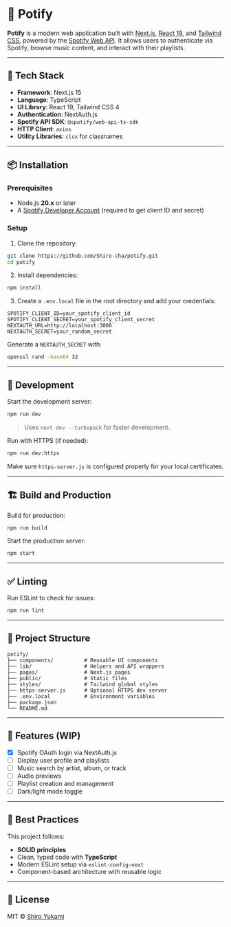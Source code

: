 # 🎵 Potify

**Potify** is a modern web application built with [Next.js](https://nextjs.org/), [React 19](https://react.dev/), and [Tailwind CSS](https://tailwindcss.com/), powered by the [Spotify Web API](https://developer.spotify.com/documentation/web-api/). It allows users to authenticate via Spotify, browse music content, and interact with their playlists.

---

## 🚀 Tech Stack

- **Framework**: Next.js 15
- **Language**: TypeScript
- **UI Library**: React 19, Tailwind CSS 4
- **Authentication**: NextAuth.js
- **Spotify API SDK**: `@spotify/web-api-ts-sdk`
- **HTTP Client**: `axios`
- **Utility Libraries**: `clsx` for classnames

---

## 📦 Installation

### Prerequisites

- Node.js **20.x** or later
- A [Spotify Developer Account](https://developer.spotify.com/dashboard/applications) (required to get client ID and secret)

### Setup

1. Clone the repository:

```bash
git clone https://github.com/Shiro-cha/potify.git
cd potify
```

2. Install dependencies:

```bash
npm install
```

3. Create a `.env.local` file in the root directory and add your credentials:

```env
SPOTIFY_CLIENT_ID=your_spotify_client_id
SPOTIFY_CLIENT_SECRET=your_spotify_client_secret
NEXTAUTH_URL=http://localhost:3000
NEXTAUTH_SECRET=your_random_secret
```

Generate a `NEXTAUTH_SECRET` with:

```bash
openssl rand -base64 32
```

---

## 🧪 Development

Start the development server:

```bash
npm run dev
```

> Uses `next dev --turbopack` for faster development.

Run with HTTPS (if needed):

```bash
npm run dev:https
```

Make sure `https-server.js` is configured properly for your local certificates.

---

## 🏗️ Build and Production

Build for production:

```bash
npm run build
```

Start the production server:

```bash
npm start
```

---

## ✅ Linting

Run ESLint to check for issues:

```bash
npm run lint
```

---

## 📁 Project Structure

```
potify/
├── components/          # Reusable UI components
├── lib/                 # Helpers and API wrappers
├── pages/               # Next.js pages
├── public/              # Static files
├── styles/              # Tailwind global styles
├── https-server.js      # Optional HTTPS dev server
├── .env.local           # Environment variables
├── package.json
└── README.md
```

---

## 🧰 Features (WIP)

- [x] Spotify OAuth login via NextAuth.js
- [ ] Display user profile and playlists
- [ ] Music search by artist, album, or track
- [ ] Audio previews
- [ ] Playlist creation and management
- [ ] Dark/light mode toggle

---

## 🧠 Best Practices

This project follows:

- **SOLID principles**
- Clean, typed code with **TypeScript**
- Modern ESLint setup via `eslint-config-next`
- Component-based architecture with reusable logic

---

## 🧾 License

MIT © [Shiro Yukami](https://github.com/Shiro-cha)
